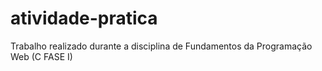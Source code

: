# atividade-pratica
Trabalho realizado durante a disciplina de Fundamentos da Programação Web (C FASE I)
